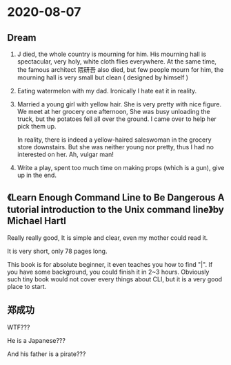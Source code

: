 # 2020-08-07

## Dream

1. J died, the whole country is mourning for him. His mourning hall is spectacular, very holy, white cloth flies everywhere. At the same time, the famous architect 隈研吾 also died, but few people mourn for him, the mourning hall is very small but clean ( designed by himself )

2. Eating watermelon with my dad. Ironically I hate eat it in reality.

3. Married a young girl with yellow hair. She is very pretty with nice figure. We meet at her grocery one afternoon, She was busy unloading the truck, but the potatoes fell all over the ground. I came over to help her pick them up. 

   In reality, there is indeed a yellow-haired saleswoman in the grocery store downstairs. But she was neither young nor pretty, thus I had no interested on her. Ah, vulgar man!

4. Write a play, spent too much time on making props (which is a gun), give up in the end.

## 《Learn Enough Command Line to Be Dangerous A tutorial introduction to the Unix command line》by Michael Hartl

Really really good, It is simple and clear, even my mother could read it.

It is very short, only 78 pages long. 

This book is for absolute beginner, it even teaches you how to find "|". If you have some background, you could finish it in 2~3 hours. Obviously such tiny book would not cover every things about CLI, but it is a very good place to start.



## 郑成功

WTF???

He is a Japanese???

And his father is a pirate???

